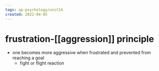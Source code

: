 ```yaml
---
tags: ap-psychology/unit14 
created: 2022-04-05
---
```


# frustration-[[aggression]] principle

- one becomes more aggressive when frustrated and prevented from reaching a goal
	- fight or flight reaction 
